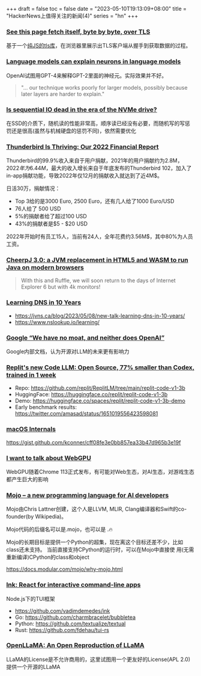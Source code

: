 +++
draft = false
toc = false
date = "2023-05-10T19:13:09+08:00"
title = "HackerNews上值得关注的新闻(4)"
series = "hn"
+++

### [See this page fetch itself, byte by byte, over TLS](https://news.ycombinator.com/item?id=35884437)

基于一个[纯JS的tls库](https://github.com/jawj/subtls)，在浏览器里展示出TLS客户端从握手到获取数据的过程。

### [Language models can explain neurons in language models](https://news.ycombinator.com/item?id=35877402)

OpenAI试图用GPT-4来解释GPT-2里面的神经元。实际效果并不好。

> "... our technique works poorly for larger models, possibly because later layers are harder to explain."

### [Is sequential IO dead in the era of the NVMe drive?](https://news.ycombinator.com/item?id=35878961)

在SSD的介质下，随机读的性能非常高，顺序读已经没有必要，而随机写的写惩罚还是很高(虽然与机械硬盘的惩罚不同)，依然需要优化

### [Thunderbird Is Thriving: Our 2022 Financial Report](https://news.ycombinator.com/item?id=35880504)

Thunderbird的99.9%收入来自于用户捐献，2021年的用户捐献约为2.8M$，2022年为6.44M$，最大的收入增长来自于年底发布的Thunderbird 102，加入了in-app捐献功能，导致2022年仅12月的捐献收入就达到了近4M$。

日活30万，捐献情况：

- Top 3给的是3000 Euro, 2500 Euro，还有几人给了1000 Euro/USD
- 76人给了 500 USD
- 5%的捐献者给了超过100 USD
- 43%的捐献者是$5 - $20 USD

2022年开始时有员工15人，当前有24人，全年花费约3.56M$，其中80%为人员工资。

### [CheerpJ 3.0: a JVM replacement in HTML5 and WASM to run Java on modern browsers](https://news.ycombinator.com/item?id=35873552)

> With this and Ruffle, we will soon return to the days of Internet Explorer 6 but with 4k monitors!


### [Learning DNS in 10 Years](https://news.ycombinator.com/item?id=35870654)

- https://jvns.ca/blog/2023/05/08/new-talk-learning-dns-in-10-years/
- https://www.nslookup.io/learning/

### [Google “We have no moat, and neither does OpenAI”](https://news.ycombinator.com/item?id=35813322)

Google内部文档，认为开源对LLM的未来更有影响力

### [Replit's new Code LLM: Open Source, 77% smaller than Codex, trained in 1 week](https://news.ycombinator.com/item?id=35803435)

- Repo: https://github.com/replit/ReplitLM/tree/main/replit-code-v1-3b
- HuggingFace: https://huggingface.co/replit/replit-code-v1-3b
- Demo: https://huggingface.co/spaces/replit/replit-code-v1-3b-demo
- Early benchmark results: https://twitter.com/amasad/status/1651019556423598081

### [macOS Internals](https://news.ycombinator.com/item?id=35847715)

https://gist.github.com/kconner/cff08fe3e0bb857ea33b47d965b3e19f

### [I want to talk about WebGPU](https://news.ycombinator.com/item?id=35800988)

WebGPU随着Chrome 113正式发布，有可能对Web生态，对AI生态，对游戏生态都产生巨大的影响

### [Mojo – a new programming language for AI developers](https://news.ycombinator.com/item?id=35790367)

Mojo由Chris Lattner创建，这个人是LLVM, MLIR, Clang编译器和Swift的co-founder(by Wikipedia)。

Mojo代码的后缀名可以是.mojo，也可以是 .🔥

Mojo的长期目标是提供一个Python的超集，现在离这个目标还差不少，比如class还未支持。 当前直接支持CPython的运行时，可以在Mojo中直接使
用(无需重新编译)CPython的class和object

https://docs.modular.com/mojo/why-mojo.html

### [Ink: React for interactive command-line apps](https://news.ycombinator.com/item?id=35863837)

Node.js下的TUI框架

- https://github.com/vadimdemedes/ink
- Go: https://github.com/charmbracelet/bubbletea
- Python: https://github.com/textualize/textual
- Rust: https://github.com/fdehau/tui-rs

### [OpenLLaMA: An Open Reproduction of LLaMA](https://news.ycombinator.com/item?id=35798888)

LLaMA的License是不允许商用的，这里试图用一个更友好的License(APL 2.0)提供一个开源的LLaMA

